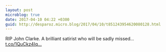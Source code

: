 ```yaml
---
layout: post
microblog: true
date: 2017-04-10 04:22 +0300
guid: http://desparoz.micro.blog/2017/04/10/t851243954620080128.html
---
```

RIP John Clarke. A brilliant satirist who will be sadly missed… [t.co/1QuCkz4Iq...](https://t.co/1QuCkz4IqS)
